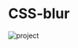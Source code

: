 # CSS-blur
![project](https://user-images.githubusercontent.com/42955212/88758227-9dab1a00-d170-11ea-97f6-a335b5679e82.png)
